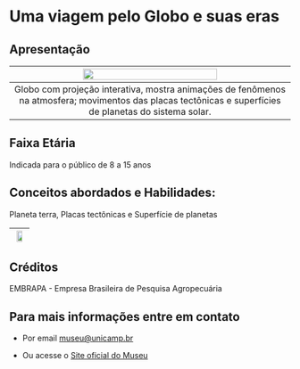 # Uma viagem pelo Globo e suas eras

## Apresentação

|<img src="globoeras.png" width="70%" height="70%">|
|:----:|
|Globo com projeção interativa, mostra animações de fenômenos na atmosfera; movimentos das placas tectônicas e superfícies de planetas do sistema solar.|

## Faixa Etária
Indicada para o público de 8 a 15 anos

## Conceitos abordados e Habilidades: 
Planeta terra, Placas tectônicas e Superfície de planetas

|<img src="globos.png" width="70%" height="70%">|
|:----:|

## Créditos
EMBRAPA - Empresa Brasileira de Pesquisa Agropecuária

## Para mais informações entre em contato

* Por email museu@unicamp.br

* Ou acesse o [Site oficial do Museu](https://www.mc.unicamp.br/visite)
